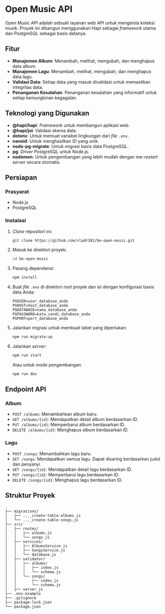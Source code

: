 # Open Music API

Open Music API adalah sebuah layanan web API untuk mengelola koleksi musik. Proyek ini dibangun menggunakan Hapi sebagai *framework* utama dan PostgreSQL sebagai basis datanya.

## Fitur

  * **Manajemen Album**: Menambah, melihat, mengubah, dan menghapus data album.
  * **Manajemen Lagu**: Menambah, melihat, mengubah, dan menghapus data lagu.
  * **Validasi Data**: Setiap data yang masuk divalidasi untuk memastikan integritas data.
  * **Penanganan Kesalahan**: Penanganan kesalahan yang informatif untuk setiap kemungkinan kegagalan.

## Teknologi yang Digunakan

  * **@hapi/hapi**: *Framework* untuk membangun aplikasi web.
  * **@hapi/joi**: Validasi skema data.
  * **dotenv**: Untuk memuat variabel lingkungan dari *file* `.env`.
  * **nanoid**: Untuk menghasilkan ID yang unik.
  * **node-pg-migrate**: Untuk migrasi basis data PostgreSQL.
  * **pg**: *Driver* PostgreSQL untuk Node.js.
  * **nodemon**: Untuk pengembangan yang lebih mudah dengan me-*restart* *server* secara otomatis.

## Persiapan

### Prasyarat

  * Node.js
  * PostgreSQL

### Instalasi

1.  *Clone* repositori ini:
    ```sh
    git clone https://github.com/vladr382/be-open-music.git
    ```
2.  Masuk ke direktori proyek:
    ```sh
    cd be-open-music
    ```
3.  Pasang dependensi:
    ```sh
    npm install
    ```
4.  Buat *file* `.env` di direktori *root* proyek dan isi dengan konfigurasi basis data Anda:
    ```env
    PGUSER=user_database_anda
    PGHOST=host_database_anda
    PGDATABASE=nama_database_anda
    PGPASSWORD=kata_sandi_database_anda
    PGPORT=port_database_anda
    ```
5.  Jalankan migrasi untuk membuat tabel yang diperlukan:
    ```sh
    npm run migrate:up
    ```
6.  Jalankan *server*:
    ```sh
    npm run start
    ```
    Atau untuk mode pengembangan:
    ```sh
    npm run dev
    ```

## Endpoint API

### Album

  * `POST /albums`: Menambahkan album baru.
  * `GET /albums/{id}`: Mendapatkan detail album berdasarkan ID.
  * `PUT /albums/{id}`: Memperbarui album berdasarkan ID.
  * `DELETE /albums/{id}`: Menghapus album berdasarkan ID.

### Lagu

  * `POST /songs`: Menambahkan lagu baru.
  * `GET /songs`: Mendapatkan semua lagu. Dapat disaring berdasarkan judul dan penyanyi.
  * `GET /songs/{id}`: Mendapatkan detail lagu berdasarkan ID.
  * `PUT /songs/{id}`: Memperbarui lagu berdasarkan ID.
  * `DELETE /songs/{id}`: Menghapus lagu berdasarkan ID.

## Struktur Proyek

```
.
├── migrations/
│   ├── ..._create-table-albums.js
│   └── ..._create-table-songs.js
├── src/
│   ├── routes/
│   │   ├── albums.js
│   │   └── songs.js
│   ├── services/
│   │   ├── AlbumsService.js
│   │   ├── SongsService.js
│   │   └── database.js
│   ├── validator/
│   │   ├── albums/
│   │   │   ├── index.js
│   │   │   └── schema.js
│   │   └── songs/
│   │       ├── index.js
│   │       └── schema.js
│   ├── server.js
├── .env.example
├── .gitignore
├── package-lock.json
└── package.json
```
